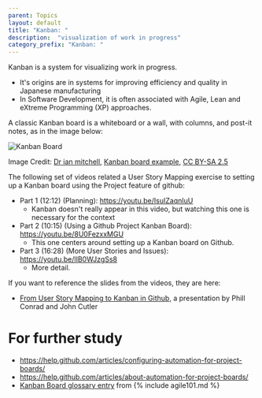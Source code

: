 ```yaml
---
parent: Topics
layout: default
title: "Kanban: "
description:  "visualization of work in progress"
category_prefix: "Kanban: "
---
```


Kanban is a system for visualizing work in progress. 
* It's origins are in systems for improving efficiency and quality in Japanese manufacturing 
* In Software Development, it is often associated with Agile, Lean and eXtreme Programming (XP) approaches.

A classic Kanban board is a whiteboard or a wall, with columns, and post-it notes, as in the image below:

![Kanban Board](726px-Kanban_board_example.jpg)

Image Credit: <a href="https://commons.wikimedia.org/wiki/User:Dr_ian_mitchell">Dr ian mitchell</a>, <a href="https://commons.wikimedia.org/wiki/File:Kanban_board_example.jpg">Kanban board example</a>, <a href="https://creativecommons.org/licenses/by-sa/2.5/legalcode" rel="license">CC BY-SA 2.5</a>

The following set of videos related a User Story Mapping exercise to setting up a Kanban board using the Project feature
of github:

* Part 1 (12:12) (Planning): <https://youtu.be/IsuIZaqnIuU>
   * Kanban doesn't really appear in this video, but watching this one is necessary for the context
* Part 2 (10:15) (Using a Github Project Kanban Board): <https://youtu.be/8U0FezxxMGU>
   * This one centers around setting up a Kanban board on Github.
* Part 3 (16:28) (More User Stories and Issues): <https://youtu.be/lIB0WJzgSs8>
   * More detail.

If you want to reference the slides from the videos, they are here: 
* [From User Story Mapping to Kanban in Github](https://docs.google.com/presentation/d/1UD5qIm5njZFF2s8OvCJdJPnsR_VvnavcZRP9cXRqRNw/edit?usp=sharing), a presentation by Phill Conrad and John Cutler

# For further study

* <https://help.github.com/articles/configuring-automation-for-project-boards/>
* <https://help.github.com/articles/about-automation-for-project-boards/>
* [Kanban Board glossary entry](https://www.agilealliance.org/glossary/kanban/) from {% include agile101.md %}
